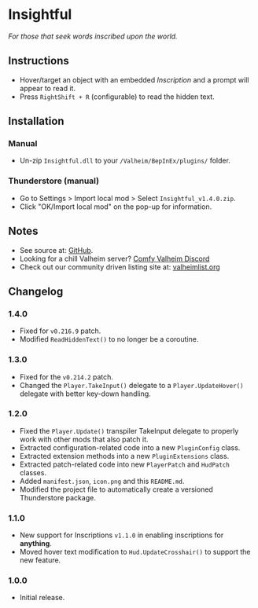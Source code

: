 # Insightful

*For those that seek words inscribed upon the world.*

## Instructions

  * Hover/target an object with an embedded *Inscription* and a prompt will appear to read it.
  * Press `RightShift + R` (configurable) to read the hidden text.

## Installation

### Manual

  * Un-zip `Insightful.dll` to your `/Valheim/BepInEx/plugins/` folder.

### Thunderstore (manual)

  * Go to Settings > Import local mod > Select `Insightful_v1.4.0.zip`.
  * Click "OK/Import local mod" on the pop-up for information.

## Notes

  * See source at: [GitHub](https://github.com/redseiko/ComfyMods/tree/main/Insightful).
  * Looking for a chill Valheim server? [Comfy Valheim Discord](https://discord.gg/ameHJz5PFk)
  * Check out our community driven listing site at: [valheimlist.org](https://valheimlist.org/)

## Changelog

### 1.4.0

  * Fixed for `v0.216.9` patch.
  * Modified `ReadHiddenText()` to no longer be a coroutine.

### 1.3.0

  * Fixed for the `v0.214.2` patch.
  * Changed the `Player.TakeInput()` delegate to a `Player.UpdateHover()` delegate with better key-down handling.

### 1.2.0

  * Fixed the `Player.Update()` transpiler TakeInput delegate to properly work with other mods that also patch it.
  * Extracted configuration-related code into a new `PluginConfig` class.
  * Extracted extension methods into a new `PluginExtensions` class.
  * Extracted patch-related code into new `PlayerPatch` and `HudPatch` classes.
  * Added `manifest.json`, `icon.png` and this `README.md`.
  * Modified the project file to automatically create a versioned Thunderstore package.

### 1.1.0

  * New support for Inscriptions `v1.1.0` in enabling inscriptions for **anything**.
  * Moved hover text modification to `Hud.UpdateCrosshair()` to support the new feature.

### 1.0.0

  * Initial release.